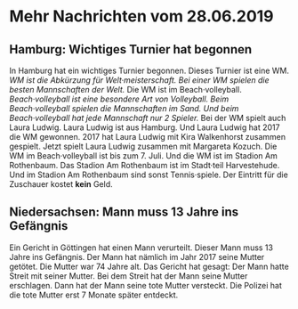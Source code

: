 # Mehr Nachrichten vom 28.06.2019


## Hamburg: Wichtiges Turnier hat begonnen
In Hamburg hat ein wichtiges Turnier begonnen. Dieses Turnier ist eine WM. 
*WM ist die Abkürzung für Welt·meisterschaft.* 
*Bei einer WM spielen die besten Mannschaften der Welt.* Die WM ist im Beach·volleyball. 
*Beach·volleyball ist eine besondere Art von Volleyball.* 
*Beim Beach·volleyball spielen die Mannschaften im Sand.* 
*Und beim Beach·volleyball hat jede Mannschaft nur 2 Spieler.* Bei der WM spielt auch Laura Ludwig. Laura Ludwig ist aus Hamburg. Und Laura Ludwig hat 2017 die WM gewonnen. 2017 hat Laura Ludwig mit Kira Walkenhorst zusammen gespielt. Jetzt spielt Laura Ludwig zusammen mit Margareta Kozuch. Die WM im Beach·volleyball ist bis zum 7. Juli. Und die WM ist im Stadion Am Rothenbaum. Das Stadion Am Rothenbaum ist im Stadt·teil Harvestehude. Und im Stadion Am Rothenbaum sind sonst Tennis·spiele. Der Eintritt für die Zuschauer kostet **kein** Geld. 

## Niedersachsen: Mann muss 13 Jahre ins Gefängnis
Ein Gericht in Göttingen hat einen Mann verurteilt. Dieser Mann muss 13 Jahre ins Gefängnis. Der Mann hat nämlich im Jahr 2017 seine Mutter getötet. Die Mutter war 74 Jahre alt. Das Gericht hat gesagt: Der Mann hatte Streit mit seiner Mutter. Bei dem Streit hat der Mann seine Mutter erschlagen. Dann hat der Mann seine tote Mutter versteckt. Die Polizei hat die tote Mutter erst 7 Monate später entdeckt. 
